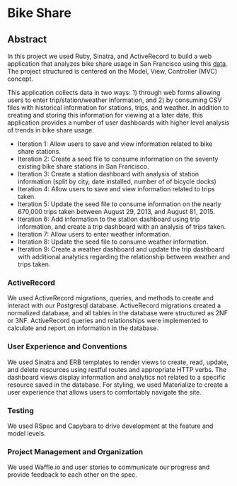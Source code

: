 # Bike Share

## Abstract

In this project we used Ruby, Sinatra, and ActiveRecord to build a web application that analyzes bike share usage in San Francisco using this [data](https://www.kaggle.com/benhamner/sf-bay-area-bike-share). The project structured is centered on the Model, View, Controller (MVC) concept.

This application collects data in two ways: 1) through web forms allowing users to enter trip/station/weather information, and 2) by consuming CSV files with historical information for stations, trips, and weather. In addition to creating and storing this information for viewing at a later date, this application provides a number of user dashboards with higher level analysis of trends in bike share usage.

* Iteration 1: Allow users to save and view information related to bike share stations.
* Iteration 2: Create a seed file to consume information on the seventy existing bike share stations in San Francisco.
* Iteration 3: Create a station dashboard with analysis of station information (split by city, date installed, number of of bicycle docks)
* Iteration 4: Allow users to save and view information related to trips taken.
* Iteration 5: Update the seed file to consume information on the nearly 670,000 trips taken between August 29, 2013, and August 81, 2015.
* Iteration 6: Add information to the station dashboard using trip information, and create a trip dashboard with an analysis of trips taken.
* Iteration 7: Allow users to enter weather information.
* Iteration 8: Update the seed file to consume weather information.
* Iteration 9: Create a weather dashboard and update the trip dashboard with additional analytics regarding the relationship between weather and trips taken.

### ActiveRecord

We used ActiveRecord migrations, queries, and methods to create and interact with our Postgresql database. ActiveRecord migrations created a normalized database, and all tables in the database were structured as 2NF or 3NF. ActiveRecord queries and relationships were implemented to calculate and report on information in the database.

### User Experience and Conventions

We used Sinatra and ERB templates to render views to create, read, update, and delete resources using restful routes and appropriate HTTP verbs. The dashboard views display information and analytics not related to a specific resource saved in the database. For styling, we used Materialize to create a user experience that allows users to comfortably navigate the site.

### Testing

We used RSpec and Capybara to drive development at the feature and model levels.

### Project Management and Organization

We used Waffle.io and user stories to communicate our progress and provide feedback to each other on the spec. 
